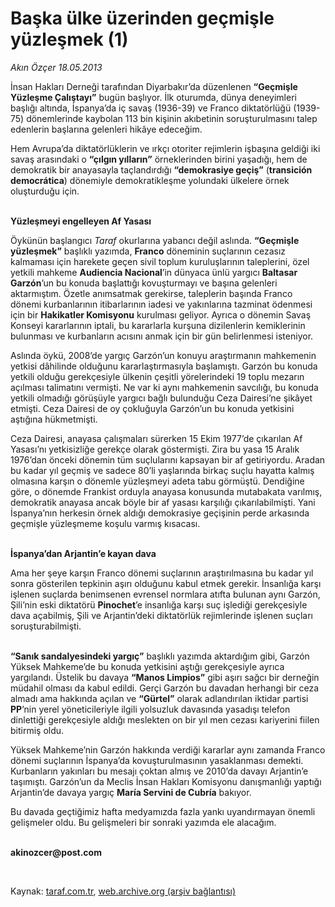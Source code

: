 # Başka ülke üzerinden geçmişle yüzleşmek (1)

*Akın Özçer 18.05.2013*

<div class="yazi"><p>İnsan Hakları Derneği tarafından Diyarbakır’da düzenlenen <b>“Geçmişle Yüzleşme Çalıştayı”</b> bugün başlıyor. İlk oturumda, dünya deneyimleri başlığı altında, İspanya’da iç savaş (1936-39) ve Franco diktatörlüğü (1939-75) dönemlerinde kaybolan 113 bin kişinin akıbetinin soruşturulmasını talep edenlerin başlarına gelenleri hikâye edeceğim. </p>
<p>Hem Avrupa’da diktatörlüklerin ve ırkçı otoriter rejimlerin işbaşına geldiği iki savaş arasındaki o <b>“çılgın yılların”</b> örneklerinden birini yaşadığı, hem de demokratik bir anayasayla taçlandırdığı <b>“demokrasiye geçiş”</b> (<b>transición democrática</b>) dönemiyle demokratikleşme yolundaki ülkelere örnek oluşturduğu için.</p>
<p><b><br/>Yüzleşmeyi engelleyen Af Yasası</b></p>
<p>Öykünün başlangıcı <i>Taraf</i> okurlarına yabancı değil aslında. <b>“Geçmişle yüzleşmek”</b> başlıklı yazımda, <b>Franco</b> döneminin suçlarının cezasız kalmaması için harekete geçen sivil toplum kuruluşlarının taleplerini, özel yetkili mahkeme <b>Audiencia Nacional</b>’in dünyaca ünlü yargıcı <b>Baltasar Garzón</b>’un bu konuda başlattığı kovuşturmayı ve başına gelenleri aktarmıştım. Özetle anımsatmak gerekirse, taleplerin başında Franco dönemi kurbanlarının itibarlarının iadesi ve yakınlarına tazminat ödenmesi için bir <b>Hakikatler Komisyonu</b> kurulması geliyor. Ayrıca o dönemin Savaş Konseyi kararlarının iptali, bu kararlarla kurşuna dizilenlerin kemiklerinin bulunması ve kurbanların acısını anmak için bir gün belirlenmesi isteniyor. </p>
<p>Aslında öykü, 2008’de yargıç Garzón’un konuyu araştırmanın mahkemenin yetkisi dâhilinde olduğunu kararlaştırmasıyla başlamıştı. Garzón bu konuda yetkili olduğu gerekçesiyle ülkenin çeşitli yörelerindeki 19 toplu mezarın açılması talimatını vermişti. Ne var ki aynı mahkemenin savcılığı, bu konuda yetkili olmadığı görüşüyle yargıcı bağlı bulunduğu Ceza Dairesi’ne şikâyet etmişti. Ceza Dairesi de oy çokluğuyla Garzón’un bu konuda yetkisini aştığına hükmetmişti. </p>
<p>Ceza Dairesi, anayasa çalışmaları sürerken 15 Ekim 1977’de çıkarılan Af Yasası’nı yetkisizliğe gerekçe olarak göstermişti. Zira bu yasa 15 Aralık 1976’dan önceki dönemin tüm suçlularını kapsayan bir af getiriyordu. Aradan bu kadar yıl geçmiş ve sadece 80’li yaşlarında birkaç suçlu hayatta kalmış olmasına karşın o dönemle yüzleşmeyi adeta tabu görmüştü. Dendiğine göre, o dönemde Frankist orduyla anayasa konusunda mutabakata varılmış, demokratik anayasa ancak böyle bir af yasası karşılığı çıkarılabilmişti. Yani İspanya’nın herkesin örnek aldığı demokrasiye geçişinin perde arkasında geçmişle yüzleşmeme koşulu varmış kısacası. </p>
<p><b><br/>İspanya’dan Arjantin’e kayan dava</b></p>
<p>Ama her şeye karşın Franco dönemi suçlarının araştırılmasına bu kadar yıl sonra gösterilen tepkinin aşırı olduğunu kabul etmek gerekir. İnsanlığa karşı işlenen suçlarda benimsenen evrensel normlara atıfta bulunan aynı Garzón, Şili’nin eski diktatörü <b>Pinochet</b>’e insanlığa karşı suç işlediği gerekçesiyle dava açabilmiş, Şili ve Arjantin’deki diktatörlük rejimlerinde işlenen suçları soruşturabilmişti. </p>
<p><b><br/>“Sanık sandalyesindeki yargıç”</b> başlıklı yazımda aktardığım gibi, Garzón Yüksek Mahkeme’de bu konuda yetkisini aştığı gerekçesiyle ayrıca yargılandı. Üstelik bu davaya <b>“Manos Limpios”</b> gibi aşırı sağcı bir derneğin müdahil olması da kabul edildi. Gerçi Garzón bu davadan herhangi bir ceza almadı ama hakkında açılan ve <b>“Gürtel”</b> olarak adlandırılan iktidar partisi <b>PP</b>’nin yerel yöneticileriyle ilgili yolsuzluk davasında yasadışı telefon dinlettiği gerekçesiyle aldığı meslekten on bir yıl men cezası kariyerini fiilen bitirmiş oldu. </p>
<p>Yüksek Mahkeme’nin Garzón hakkında verdiği kararlar aynı zamanda Franco dönemi suçlarının İspanya’da kovuşturulmasının yasaklanması demekti. Kurbanların yakınları bu mesajı çoktan almış ve 2010’da davayı Arjantin’e taşımıştı. Garzón’un da Meclis İnsan Hakları Komisyonu danışmanlığı yaptığı Arjantin’de davaya yargıç <b>María Servini de Cubría</b> bakıyor.</p>
<p>Bu davada geçtiğimiz hafta medyamızda fazla yankı uyandırmayan önemli gelişmeler oldu. Bu gelişmeleri bir sonraki yazımda ele alacağım.</p><b>
<p><br/>akinozcer@post.com</p>
<p></p></b> 
</div>

Kaynak: [taraf.com.tr](http://www.taraf.com.tr/akin-ozcer/makale-baska-ulke-uzerinden-gecmisle-yuzlesmek-1.htm), [web.archive.org (arşiv bağlantısı)](http://web.archive.org/web/20131107114330/http://www.taraf.com.tr/akin-ozcer/makale-baska-ulke-uzerinden-gecmisle-yuzlesmek-1.htm)
